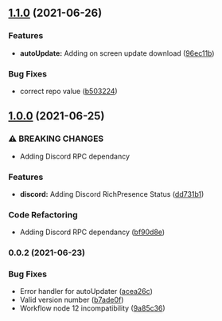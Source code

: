 ## [1.1.0](https://github.com/HexaRolls/HexaDices/compare/v1.0.0...v1.1.0) (2021-06-26)


### Features

* **autoUpdate:** Adding on screen update download ([96ec11b](https://github.com/HexaRolls/HexaDices/commit/96ec11b550da12b05e25793707a0e7e4d9bedaed))


### Bug Fixes

* correct repo value ([b503224](https://github.com/HexaRolls/HexaDices/commit/b503224be87b985ada48564a505d6528c2f4728f))

## [1.0.0](https://github.com/HexaRolls/HexaDices/compare/v0.0.2...v1.0.0) (2021-06-25)


### ⚠ BREAKING CHANGES

* Adding Discord RPC dependancy

### Features

* **discord:** Adding Discord RichPresence Status ([dd731b1](https://github.com/HexaRolls/HexaDices/commit/dd731b10d344fd116884e363cd9098e43acbc989))


### Code Refactoring

* Adding Discord RPC dependancy ([bf90d8e](https://github.com/HexaRolls/HexaDices/commit/bf90d8e8c721f8f732e9e4e2685dea6359278054))

### 0.0.2 (2021-06-23)


### Bug Fixes

* Error handler for autoUpdater ([acea26c](https://github.com/HexaRolls/HexaDices/commit/acea26cca8bd890198e8da553393a95c31a45059))
* Valid version number ([b7ade0f](https://github.com/HexaRolls/HexaDices/commit/b7ade0f0208bf535f2a5f7435d8e850c9c7bd393))
* Workflow node 12 incompatibility ([9a85c36](https://github.com/HexaRolls/HexaDices/commit/9a85c3681168df3d4ca95fe39b6761d3669b94e3))

